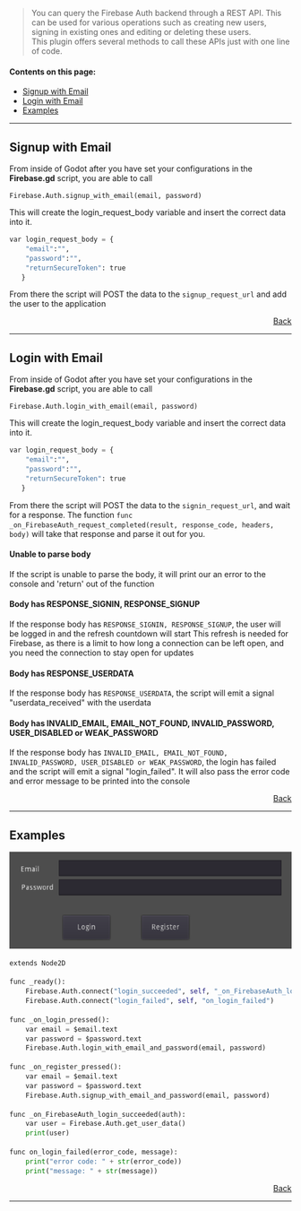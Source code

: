 > You can query the Firebase Auth backend through a REST API. This can be used for various operations such as creating new users, signing in existing ones and editing or deleting these users.  
This plugin offers several methods to call these APIs just with one line of code.

#### Contents on this page:
- [Signup with Email](https://github.com/WolfgangSenff/GodotFirebase/wiki/Authentication-and-User-Management#signup-with-email)
- [Login with Email](https://github.com/WolfgangSenff/GodotFirebase/wiki/Authentication-and-User-Management#login-with-email)
- [Examples](https://github.com/WolfgangSenff/GodotFirebase/wiki/Authentication-and-User-Management#examples)

***


## Signup with Email
From inside of Godot after you have set your configurations in the **Firebase.gd** script, you are able to call
```
Firebase.Auth.signup_with_email(email, password)
```

This will create the login_request_body variable and insert the correct data into it.

```python
var login_request_body = {
    "email":"",
    "password":"",
    "returnSecureToken": true
   }
```

From there the script will POST the data to the `signup_request_url` and add the user to the application  
<p align="right"><a href="#contents-on-this-page">Back</a></p>  


***
## Login with Email
From inside of Godot after you have set your configurations in the **Firebase.gd** script, you are able to call
```
Firebase.Auth.login_with_email(email, password)
```

This will create the login_request_body variable and insert the correct data into it.

```python
var login_request_body = {
    "email":"",
    "password":"",
    "returnSecureToken": true
   }
```

From there the script will POST the data to the `signin_request_url`, and wait for a response. The function `func _on_FirebaseAuth_request_completed(result, response_code, headers, body)` will take that response and parse it out for you.

#### Unable to parse body
If the script is unable to parse the body, it will print our an error to the console and 'return' out of the function

#### Body has RESPONSE_SIGNIN, RESPONSE_SIGNUP
If the response body has `RESPONSE_SIGNIN, RESPONSE_SIGNUP`, the user will be logged in and the refresh countdown will start
This refresh is needed for Firebase, as there is a limit to how long a connection can be left open, and you need the connection to stay open for updates

#### Body has RESPONSE_USERDATA
If the response body has `RESPONSE_USERDATA`, the script will emit a signal "userdata_received" with the userdata

#### Body has INVALID_EMAIL, EMAIL_NOT_FOUND, INVALID_PASSWORD, USER_DISABLED or WEAK_PASSWORD
If the response body has `INVALID_EMAIL, EMAIL_NOT_FOUND, INVALID_PASSWORD, USER_DISABLED or WEAK_PASSWORD`, the login has failed and the script will emit a signal "login_failed". It will also pass the error code and error message to be printed into the console
<p align="right"><a href="#contents-on-this-page">Back</a></p>  


***
## Examples

![signup login page](/images/signup_login_page.png)
```python
extends Node2D

func _ready():
	Firebase.Auth.connect("login_succeeded", self, "_on_FirebaseAuth_login_succeeded")
	Firebase.Auth.connect("login_failed", self, "on_login_failed")

func _on_login_pressed():
	var email = $email.text
	var password = $password.text
	Firebase.Auth.login_with_email_and_password(email, password)

func _on_register_pressed():
	var email = $email.text
	var password = $password.text
	Firebase.Auth.signup_with_email_and_password(email, password)

func _on_FirebaseAuth_login_succeeded(auth):
	var user = Firebase.Auth.get_user_data()
	print(user)
    
func on_login_failed(error_code, message):
	print("error code: " + str(error_code))
	print("message: " + str(message))
```
<p align="right"><a href="#contents-on-this-page">Back</a></p>  


***